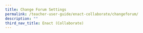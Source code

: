 ```yaml
---
title: Change Forum Settings
permalink: /teacher-user-guide/enact-collaborate/changeforum/
description: ""
third_nav_title: Enact (Collaborate)
---
```

